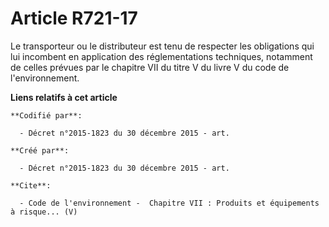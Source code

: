 # Article R721-17

Le transporteur ou le distributeur est tenu de respecter les obligations qui lui incombent en application des réglementations
techniques, notamment de celles prévues par le chapitre VII du titre V du livre V du code de l'environnement.

**Liens relatifs à cet article**

	**Codifié par**:

	  - Décret n°2015-1823 du 30 décembre 2015 - art.

	**Créé par**:

	  - Décret n°2015-1823 du 30 décembre 2015 - art.

	**Cite**:

	  - Code de l'environnement -  Chapitre VII : Produits et équipements à risque... (V)
